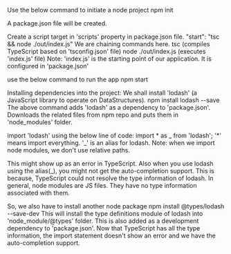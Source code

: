 Use the below command to initiate a node project
    npm init

A package.json file will be created.


Create a script target in 'scripts' property in package.json file.
    "start": "tsc && node ./out/index.js"
We are chaining commands here.
    tsc (compiles TypeScript based on 'tsconfig.json' file)
    node ./out/index.js (executes 'index.js' file)
Note: 'index.js' is the starting point of our application. It is configured in 'package.json'


use the below command to run the app
    npm start



Installing dependencies into the project:
We shall install 'lodash' (a JavaScript library to operate on DataStructures).
    npm install lodash --save
The above command adds 'lodash' as a dependency to 'package.json'. Downloads the related files from npm repo and puts them in 'node_modules' folder.

import 'lodash' using  the below line of code:
    import * as _ from 'lodash'; 
'*' means import everything. '_' is an alias for lodash.
Note: when we import node modules, we don't use relative paths.

This might show up as an error in TypeScript. Also when you use lodash using the alias(_), you might not get the auto-completion support. This is because, TypeScript could not resolve the type information of lodash.
In general, node modules are JS files. They have no type information associated with them.

So, we also have to install another node package
    npm install @types/lodash --save-dev
This will install the type definitions module of lodash into 'node_module/@types' folder.
This is also added as a development dependency to 'package.json'.
Now that TypeScript has all the type information, the import statement doesn't show an error and we have the auto-completion support.




